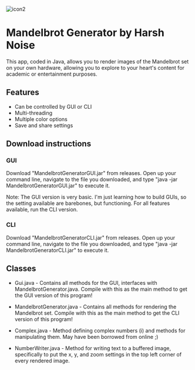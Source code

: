 ![icon2](https://github.com/user-attachments/assets/27ade574-478a-4b7f-ac99-4dacd6c3d9d4)

# Mandelbrot Generator by Harsh Noise
This app, coded in Java, allows you to render images of the Mandelbrot set on your own hardware, allowing you to explore to your heart's content for academic or entertainment purposes.

## Features
- Can be controlled by GUI or CLI
- Multi-threading
- Multiple color options
- Save and share settings

## Download instructions
### GUI
Download "MandelbrotGeneratorGUI.jar" from releases. Open up your command line, navigate to the file you downloaded, and type "java -jar MandelbrotGeneratorGUI.jar" to execute it.

Note: The GUI version is very basic. I'm just learning how to build GUIs, so the setting available are barebones, but functioning. For all features available, run the CLI version.

### CLI
Download "MandelbrotGeneratorCLI.jar" from releases. Open up your command line, navigate to the file you downloaded, and type "java -jar MandelbrotGeneratorCLI.jar" to execute it.

## Classes
- Gui.java - Contains all methods for the GUI, interfaces with MandelbrotGenerator.java. Compile with this as the main method to get the GUI version of this program!

- MandelbrotGenerator.java - Contains all methods for rendering the Mandelbrot set. Compile with this as the main method to get the CLI version of this program!

- Complex.java - Method defining complex numbers (i) and methods for manipulating them. May have been borrowed from online ;)

- NumberWriter.java - Method for writing text to a buffered image, specifically to put the x, y, and zoom settings in the top left corner of every rendered image.
